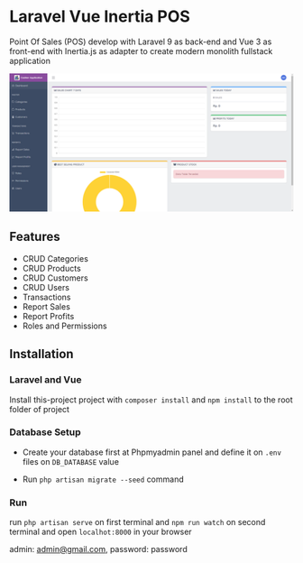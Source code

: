 
# Laravel Vue Inertia POS

Point Of Sales (POS) develop with Laravel 9 as back-end and Vue 3 as front-end with Inertia.js as adapter to create modern monolith fullstack application



![alt text](https://github.com/thegenzo/laravel-vue-inertia-pos/blob/main/image.png?raw=true)
## Features

- CRUD Categories
- CRUD Products
- CRUD Customers
- CRUD Users 
- Transactions
- Report Sales
- Report Profits
- Roles and Permissions

## Installation

### Laravel and Vue

Install this-project project with
``` composer install ``` and ``` npm install ``` to the root folder of project

### Database Setup

 - Create your database first at Phpmyadmin panel and define it on ```.env``` files on  ```DB_DATABASE``` value

 - Run ```php artisan migrate --seed``` command

### Run

run ```php artisan serve``` on first terminal and ```npm run watch``` on second terminal and open ```localhot:8000``` in your browser

admin: admin@gmail.com, password: password
